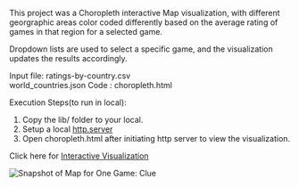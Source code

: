 This project was a Choropleth interactive Map visualization, with different georgraphic areas color coded differently based on the average rating of games in that region for a selected game.  

Dropdown lists are used to select a specific game, and the visualization updates the results accordingly.  

Input file: ratings-by-country.csv  
            world_countries.json
Code :      choropleth.html  

Execution Steps(to run in local):    
1) Copy the lib/ folder to your local.
2) Setup a local [http.server](https://ryanblunden.com/create-a-http-server-with-one-command-thanks-to-python-29fcfdcd240e)
3) Open choropleth.html after initiating http server to view the visualization.

Click here for [Interactive Visualization](https://gmadhu89.github.io/Choropleth/)

![Snapshot of Map for One Game: Clue](https://github.com/gmadhu89/blob/main/Choropleth/choropleth.jpg?raw=true "Snapshot of Choropleth Visualization")

